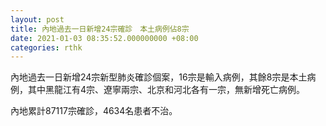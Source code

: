 ```yaml
---
layout: post
title: 內地過去一日新增24宗確診　本土病例佔8宗
date: 2021-01-03 08:35:52.000000000 +08:00
categories: rthk
---
```


內地過去一日新增24宗新型肺炎確診個案，16宗是輸入病例，其餘8宗是本土病例，其中黑龍江有4宗、遼寧兩宗、北京和河北各有一宗，無新增死亡病例。

內地累計87117宗確診，4634名患者不治。
